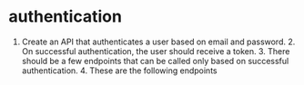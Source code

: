 # authentication
1. Create an API that authenticates a user based on email and password. 2. On successful authentication, the user should receive a token. 3. There should be a few endpoints that can be called only based on successful authentication. 4. These are the following endpoints
